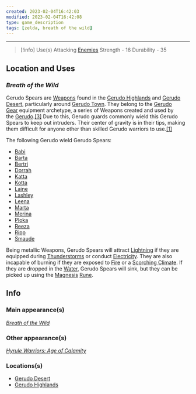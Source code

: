 ```yaml
---
created: 2023-02-04T16:42:03
modified: 2023-02-04T16:42:08
type: game_description
tags: [zelda, breath of the wild]
---
```

___

> [!info] Use(s)
Attacking [Enemies](https://zelda.fandom.com/wiki/Enemy "Enemy")
Strength - 16
Durability - 35

## Location and Uses
### _Breath of the Wild_
Gerudo Spears are [Weapons](https://zelda.fandom.com/wiki/Weapon#Breath_of_the_Wild "Weapon") found in the [Gerudo Highlands](https://zelda.fandom.com/wiki/Gerudo_Highlands#Breath_of_the_Wild "Gerudo Highlands") and [Gerudo Desert](https://zelda.fandom.com/wiki/Gerudo_Desert#Breath_of_the_Wild "Gerudo Desert"), particularly around [Gerudo Town](https://zelda.fandom.com/wiki/Gerudo_Town#Breath_of_the_Wild "Gerudo Town"). They belong to the [Gerudo Gear](https://zelda.fandom.com/wiki/Gerudo_Gear#Breath_of_the_Wild "Gerudo Gear") equipment archetype, a series of Weapons created and used by the [Gerudo](https://zelda.fandom.com/wiki/Gerudo#Breath_of_the_Wild "Gerudo").[[3]](https://zelda.fandom.com/wiki/Gerudo_Spear?so=search#cite_note-3) Due to this, Gerudo guards commonly wield this Gerudo Spears to keep out intruders. Their center of gravity is in their tips, making them difficult for anyone other than skilled Gerudo warriors to use.[[1]](https://zelda.fandom.com/wiki/Gerudo_Spear?so=search#cite_note-Inventory-1)

The following Gerudo wield Gerudo Spears:
-   [Babi](https://zelda.fandom.com/wiki/Babi#Breath_of_the_Wild "Babi")
-   [Barta](https://zelda.fandom.com/wiki/Barta#Breath_of_the_Wild "Barta")
-   [Bertri](https://zelda.fandom.com/wiki/Bertri#Breath_of_the_Wild "Bertri")
-   [Dorrah](https://zelda.fandom.com/wiki/Dorrah#Breath_of_the_Wild "Dorrah")
-   [Katta](https://zelda.fandom.com/wiki/Katta#Breath_of_the_Wild "Katta")
-   [Kotta](https://zelda.fandom.com/wiki/Kotta#Breath_of_the_Wild "Kotta")
-   [Laine](https://zelda.fandom.com/wiki/Laine#Breath_of_the_Wild "Laine")
-   [Lashley](https://zelda.fandom.com/wiki/Lashley#Breath_of_the_Wild "Lashley")
-   [Leena](https://zelda.fandom.com/wiki/Leena#Breath_of_the_Wild "Leena")
-   [Marta](https://zelda.fandom.com/wiki/Marta#Breath_of_the_Wild "Marta")
-   [Merina](https://zelda.fandom.com/wiki/Merina#Breath_of_the_Wild "Merina")
-   [Ploka](https://zelda.fandom.com/wiki/Ploka#Breath_of_the_Wild "Ploka")
-   [Reeza](https://zelda.fandom.com/wiki/Reeza#Breath_of_the_Wild "Reeza")
-   [Ripp](https://zelda.fandom.com/wiki/Ripp#Breath_of_the_Wild "Ripp")
-   [Smaude](https://zelda.fandom.com/wiki/Smaude#Breath_of_the_Wild "Smaude")

Being metallic Weapons, Gerudo Spears will attract [Lightning](https://zelda.fandom.com/wiki/Lightning#Breath_of_the_Wild "Lightning") if they are equipped during [Thunderstorms](https://zelda.fandom.com/wiki/Thunderstorm#Breath_of_the_Wild "Thunderstorm") or conduct [Electricity](https://zelda.fandom.com/wiki/Electricity#Breath_of_the_Wild "Electricity"). They are also incapable of burning if they are exposed to [Fire](https://zelda.fandom.com/wiki/Fire#Breath_of_the_Wild "Fire") or a [Scorching Climate](https://zelda.fandom.com/wiki/Scorching_Climate#Breath_of_the_Wild "Scorching Climate"). If they are dropped in the [Water](https://zelda.fandom.com/wiki/Water_(Terrain)#Breath_of_the_Wild "Water (Terrain)"), Gerudo Spears will sink, but they can be picked up using the [Magnesis](https://zelda.fandom.com/wiki/Magnesis#Breath_of_the_Wild "Magnesis") [Rune](https://zelda.fandom.com/wiki/Rune#Breath_of_the_Wild "Rune").

## Info
### Main appearance(s)
_[Breath of the Wild](https://zelda.fandom.com/wiki/The_Legend_of_Zelda:_Breath_of_the_Wild "The Legend of Zelda: Breath of the Wild")_

### Other appearance(s)
_[Hyrule Warriors: Age of Calamity](https://zelda.fandom.com/wiki/Hyrule_Warriors:_Age_of_Calamity "Hyrule Warriors: Age of Calamity")_

### Locations(s)
-   [Gerudo Desert](https://zelda.fandom.com/wiki/Gerudo_Desert#Breath_of_the_Wild "Gerudo Desert")
-   [Gerudo Highlands](https://zelda.fandom.com/wiki/Gerudo_Highlands#Breath_of_the_Wild "Gerudo Highlands")

